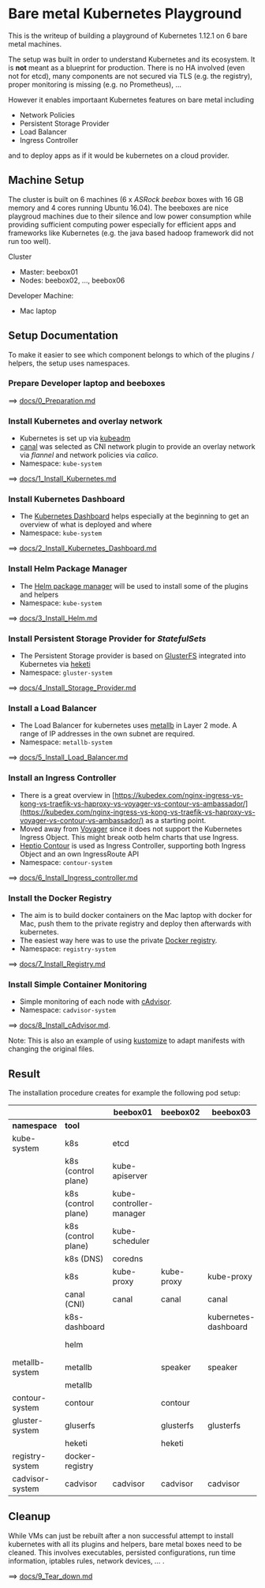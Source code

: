 # Bare metal Kubernetes Playground

This is the writeup of building a playground of Kubernetes 1.12.1 on 6 bare metal machines.

The setup was built in order to understand Kubernetes and its ecosystem. It is **not** meant as a blueprint for production. There is no HA involved (even not for etcd), many components are not secured via TLS (e.g. the registry), proper monitoring is missing (e.g. no Prometheus), ...

However it enables importaant Kubernetes features on bare metal including

- Network Policies
- Persistent Storage Provider
- Load Balancer
- Ingress Controller

and to deploy apps as if it would be kubernetes on a cloud provider.


## Machine Setup

The cluster is built on 6 machines (6 x *ASRock beebox* boxes with 16 GB memory and 4 cores running Ubuntu 16.04). The beeboxes are nice playgroud machines due to their silence and low power consumption while providing sufficient computing power especially for efficient apps and frameworks like Kubernetes (e.g. the java based hadoop framework did not run too well). 

Cluster

- Master: beebox01
- Nodes: beebox02, ..., beebox06

Developer Machine:

- Mac laptop

## Setup Documentation

To make it easier to see which component belongs to which of the plugins / helpers, the setup uses namespaces.

### Prepare Developer laptop and beeboxes

==> [docs/0_Preparation.md](docs/0_Preparation.md)

### Install Kubernetes and overlay network

- Kubernetes is set up via [kubeadm](https://kubernetes.io/docs/reference/setup-tools/kubeadm/kubeadm/)
- [canal](https://docs.projectcalico.org/v3.2/getting-started/kubernetes/installation/flannel) was selected as CNI network plugin to provide an overlay network via *flannel* and network policies via *calico*.
- Namespace: `kube-system`

==> [docs/1_Install_Kubernetes.md](docs/1_Install_Kubernetes.md)

### Install Kubernetes Dashboard

- The [Kubernetes Dashboard](https://kubernetes.io/docs/tasks/access-application-cluster/web-ui-dashboard/) helps especially at the beginning to get an overview of what is deployed and where
- Namespace: `kube-system`

==> [docs/2_Install_Kubernetes_Dashboard.md](docs/2_Install_Kubernetes_Dashboard.md)

### Install Helm Package Manager

- The [Helm package manager](https://www.helm.sh/) will be used to install some of the plugins and helpers
- Namespace: `kube-system`

==> [docs/3_Install_Helm.md](docs/3_Install_Helm.md)

### Install Persistent Storage Provider for *StatefulSets*

- The Persistent Storage provider is based on [GlusterFS](https://www.gluster.org/) integrated into Kubernetes via [heketi](https://github.com/heketi/heketi)
- Namespace: `gluster-system`

==> [docs/4_Install_Storage_Provider.md](docs/4_Install_Storage_Provider.md)

### Install a Load Balancer

- The Load Balancer for kubernetes uses [metallb](https://metallb.universe.tf/) in Layer 2 mode. A range of IP addresses in the own subnet are required.
- Namespace: `metallb-system`

==> [docs/5_Install_Load_Balancer.md](docs/5_Install_Load_Balancer.md)

### Install an Ingress Controller

- There is a great overview in [https://kubedex.com/nginx-ingress-vs-kong-vs-traefik-vs-haproxy-vs-voyager-vs-contour-vs-ambassador/](https://kubedex.com/nginx-ingress-vs-kong-vs-traefik-vs-haproxy-vs-voyager-vs-contour-vs-ambassador/) as a starting point.
- Moved away from [Voyager](https://appscode.com/products/voyager/) since it does not support the Kubernetes Ingress Object. This might break ootb helm charts that use Ingress.
- [Heptio Contour](https://github.com/heptio/contour) is used as Ingress Controller, supporting both Ingress Object and an own IngressRoute API
- Namespace: `contour-system`

==> [docs/6_Install_Ingress_controller.md](docs/6_Install_Ingress_controller.md)


### Install the Docker Registry

- The aim is to build docker containers on the Mac laptop with docker for Mac, push them to the private registry and deploy then afterwards with kubernetes.
- The easiest way here was to use the private [Docker registry](https://docs.docker.com/registry/).
- Namespace: `registry-system`

==> [docs/7_Install_Registry.md](docs/7_Install_Registry.md)

### Install Simple Container Monitoring

- Simple monitoring of each node with [cAdvisor](https://github.com/google/cadvisor).
- Namespace: `cadvisor-system`

==> [docs/8_Install_cAdvisor.md](docs/8_Install_cAdvisor.md).

Note: This is also an example of using [kustomize](https://kustomize.io/) to adapt manifests with changing the original files.

## Result

The installation procedure creates for example the following pod setup:

|                 |                     | beebox01                | beebox02   | beebox03             | beebox04      | beebox05        | beebox06   |
|-----------------|---------------------|-------------------------|------------|----------------------|---------------|-----------------|------------|
| **namespace**   | **tool**            |                         |            |                      |               |                 |            |
| kube-system     | k8s                 | etcd                    |            |                      |               |                 |            |
|                 | k8s (control plane) | kube-apiserver          |            |                      |               |                 |            |
|                 | k8s (control plane) | kube-controller-manager |            |                      |               |                 |            |
|                 | k8s (control plane) | kube-scheduler          |            |                      |               |                 |            |
|                 | k8s (DNS)           | coredns                 |            |                      |               |                 |            |
|                 | k8s                 | kube-proxy              | kube-proxy | kube-proxy           | kube-proxy    | kube-proxy      | kube-proxy |
|                 | canal (CNI)         | canal                   | canal      | canal                | canal         | canal           | canal      |
|                 | k8s-dashboard       |                         |            | kubernetes-dashboard |               |                 |            |
|                 | helm                |                         |            |                      | tiller-deploy |                 |            |
| metallb-system  | metallb             |                         | speaker    | speaker              | speaker       | speaker         | speaker    |
|                 | metallb             |                         |            |                      | controller    |                 |            |
| contour-system  | contour             |                         | contour    |                      | contour       |                 |            |
| gluster-system  | gluserfs            |                         | glusterfs  | glusterfs            | glusterfs     | glusterfs       | glusterfs  |
|                 | heketi              |                         | heketi     |                      |               |                 |            |
| registry-system | docker-registry     |                         |            |                      |               | registry-docker |            |
| cadvisor-system | cadvisor            | cadvisor                | cadvisor   | cadvisor             | cadvisor      | cadvisor        | cadvisor   |


## Cleanup

While VMs can just be rebuilt after a non successful attempt to install kubernetes with all its plugins and helpers, bare metal boxes need to be cleaned. This involves executables, persisted configurations, run time information, iptables rules, network devices, ... .

==> [docs/9_Tear_down.md](docs/9_Tear_down.md)

